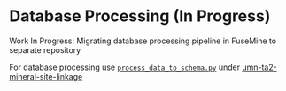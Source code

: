 # Database Processing (In Progress)

Work In Progress: Migrating database processing pipeline in FuseMine to separate repository

For database processing use [`process_data_to_schema.py`](https://github.com/DARPA-CRITICALMAAS/umn-ta2-mineral-site-linkage/blob/main/process_data_to_schema.py) under [umn-ta2-mineral-site-linkage](https://github.com/DARPA-CRITICALMAAS/umn-ta2-mineral-site-linkage)
